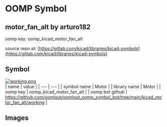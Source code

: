 # OOMP Symbol  
## motor_fan_alt  by arturo182  
  
oomp key: oomp_kicad_motor_fan_alt  
  
source repo at: [https://gitlab.com/kicad/libraries/kicad-symbols](https://gitlab.com/kicad/libraries/kicad-symbols)  
## Symbol  
  
[![working.png](working_600.png)](working.png)  
| name | value | 
| --- | --- | 
| symbol name | Motor | 
| library name | Motor | 
| oomp key | oomp_kicad_motor_fan_alt | 
| oomp bot github | https://github.com/oomlout/oomlout_oomp_symbol_bot/tree/main/kicad_motor_fan_alt/working | 
## Images  
